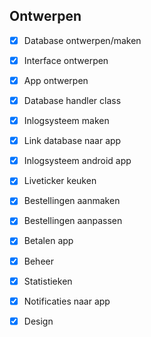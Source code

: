 Ontwerpen
---
- [x] Database ontwerpen/maken
- [x] Interface ontwerpen
- [x] App ontwerpen

- [x] Database handler class
- [x] Inlogsysteem maken
- [x] Link database naar app
- [x] Inlogsysteem android app
- [x] Liveticker keuken
- [x] Bestellingen aanmaken
- [x] Bestellingen aanpassen
- [x] Betalen app

- [x] Beheer
- [x] Statistieken
- [x] Notificaties naar app
- [x] Design
